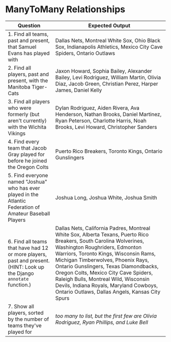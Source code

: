 # ManyToMany Relationships

Question | Expected Output
--- | ---
1. Find all teams, past and present, that Samuel Evans has played with | Dallas Nets, Montreal White Sox, Ohio Black Sox, Indianapolis Athletics, Mexico City Cave Spiders, Ontario Outlaws
2. Find all players, past and present, with the Manitoba Tiger-Cats | Jaxon Howard, Sophia Bailey, Alexander Bailey, Levi Rodriguez, William Martin, Olivia Diaz, Jacob Green, Christian Perez, Harper James, Daniel Kelly
3. Find all players who were formerly (but aren't currently) with the Wichita Vikings | Dylan Rodriguez, Aiden Rivera, Ava Henderson, Nathan Brooks, Daniel Martinez, Ryan Peterson, Charlotte Harris, Noah Brooks, Levi Howard, Christopher Sanders
4. Find every team that Jacob Gray played for before he joined the Oregon Colts | Puerto Rico Breakers, Toronto Kings, Ontario Gunslingers
5. Find everyone named "Joshua" who has ever played in the Atlantic Federation of Amateur Baseball Players | Joshua Long, Joshua White, Joshua Smith
6. Find all teams that have had 12 or more players, past and present.  (HINT: Look up the Django `annotate` function.) | Dallas Nets, California Padres, Montreal White Sox, Alberta Texans, Puerto Rico Breakers, South Carolina Wolverines, Washington Roughriders, Edmonton Warriors, Toronto Kings, Wisconsin Rams, Michigan Timberwolves, Phoenix Rays, Ontario Gunslingers, Texas Diamondbacks, Oregon Colts, Mexico City Cave Spiders, Raleigh Bulls, Montreal Wild, Wisconsin Devils, Indiana Royals, Maryland Cowboys, Ontario Outlaws, Dallas Angels, Kansas City Spurs
7. Show all players, sorted by the number of teams they've played for | *too many to list, but the first few are Olivia Rodriguez, Ryan Phillips, and Luke Bell*